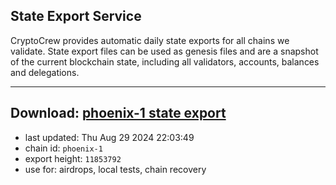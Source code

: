 ## State Export Service
CryptoCrew provides automatic daily state exports for all chains we validate. State export files can be used as genesis files and are a snapshot of the current blockchain state, including all validators, accounts, balances and delegations.

---
**Download: [phoenix-1 state export](https://dl-eu2.ccvalidators.com/SERVICE/terra2/phoenix-1_export_11853792.json)**
---

- last updated: Thu Aug 29 2024 22:03:49
- chain id: `phoenix-1`
- export height: `11853792`
- use for: airdrops, local tests, chain recovery
